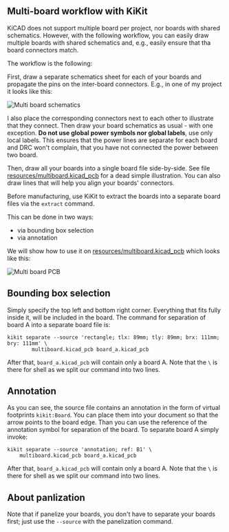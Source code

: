 ## Multi-board workflow with KiKit

KiCAD does not support multiple board per project, nor boards with shared
schematics. However, with the following workflow, you can easily draw multiple
boards with shared schematics and, e.g., easily ensure that tha board connectors
match.

The workflow is the following:

First, draw a separate schematics sheet for each of your boards and propagate
the pins on the inter-board connectors. E.g., in one of my project it looks like
this:

![Multi board schematics](resources/multiboardsch.jpg)

I also place the corresponding connectors next to each other to illustrate that
they connect. Then draw your board schematics as usual - with one exception.
**Do not use global power symbols nor global labels**, use only local labels.
This ensures that the power lines are separate for each board and DRC won't
complain, that you have not connected the power between two board.

Then, draw all your boards into a single board file side-by-side. See file
[resources/multiboard.kicad_pcb](resources/multiboard.kicad_pcb) for a dead
simple illustration. You can also draw lines that will help you align your
boards' connectors.

Before manufacturing, use KiKit to extract the boards into a separate board
files via the `extract` command.

This can be done in two ways:

- via bounding box selection
- via annotation

We will show how to use it on
[resources/multiboard.kicad_pcb](resources/multiboard.kicad_pcb) which looks
like this:

![Multi board PCB](resources/multiboardpcb.jpg)


## Bounding box selection

Simply specify the top left and bottom right corner. Everything that fits fully
inside it, will be included in the board. The command for separation of board A
into a separate board file is:

```
kikit separate --source 'rectangle; tlx: 89mm; tly: 89mm; brx: 111mm; bry: 111mm' \
        multiboard.kicad_pcb board_a.kicad_pcb
```

After that, `board_a.kicad_pcb` will contain only a board A. Note that the `\`
is there for shell as we split our command into two lines.

## Annotation

As you can see, the source file contains an annotation in the form of virtual
footprints `kikit:Board`. You can place them into your document so that the
arrow points to the board edge. Than you can use the reference of the annotation
symbol for separation of the board. To separate board A simply invoke:

```
kikit separate --source 'annotation; ref: B1' \
    multiboard.kicad_pcb board_a.kicad_pcb
```

After that, `board_a.kicad_pcb` will contain only a board A. Note that the `\`
is there for shell as we split our command into two lines.

## About panlization

Note that if panelize your boards, you don't have to separate your boards first;
just use the `--source` with the panelization command.
